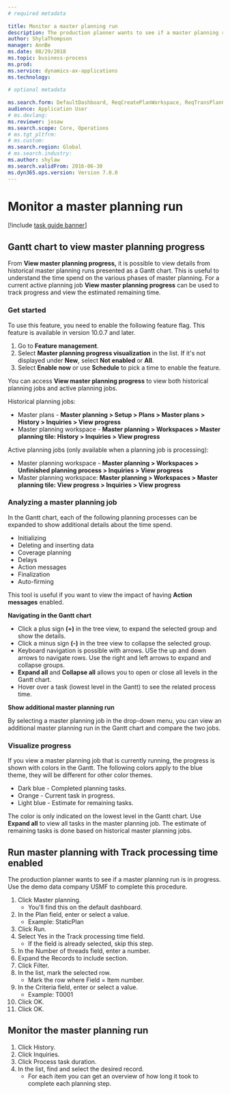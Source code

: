 ```yaml
--- 
# required metadata 
 
title: Monitor a master planning run
description: The production planner wants to see if a master planning run is in progress. 
author: ShylaThompson
manager: AnnBe 
ms.date: 08/29/2018
ms.topic: business-process 
ms.prod:  
ms.service: dynamics-ax-applications 
ms.technology:  
 
# optional metadata 
 
ms.search.form: DefaultDashboard, ReqCreatePlanWorkspace, ReqTransPlanCard, SysQueryForm, InventItemIdLookupSimple, ReqLog, ReqProcessTaskTrace   
audience: Application User 
# ms.devlang:  
ms.reviewer: josaw
ms.search.scope: Core, Operations 
# ms.tgt_pltfrm:  
# ms.custom:  
ms.search.region: Global
# ms.search.industry: 
ms.author: shylaw
ms.search.validFrom: 2016-06-30 
ms.dyn365.ops.version: Version 7.0.0 
---
```

# Monitor a master planning run

[!include [task guide banner](../../includes/task-guide-banner.md)]


## Gantt chart to view master planning progress

From **View master planning progress,** it is possible to view details from historical master planning runs presented as a Gantt chart. This is useful to understand the time spend on the various phases of master planning. For a current active planning job **View master planning progress** can be used to track progress and view the estimated remaining time.

### Get started

To use this feature, you need to enable the following feature flag. This feature is available in version 10.0.7 and later.

1. Go to **Feature management**.
2. Select **Master planning progress visualization** in the list. If it's not displayed under **New**, select **Not enabled** or **All**.
3. Select **Enable now** or use **Schedule** to pick a time to enable the feature.

You can access **View master planning progress** to view both historical planning jobs and active planning jobs.

Historical planning jobs:

- Master plans - **Master planning > Setup > Plans > Master plans > History > Inquiries > View progress**
- Master planning workspace - **Master planning > Workspaces > Master planning tile: History > Inquiries > View progress**

Active planning jobs (only available when a planning job is processing):

- Master planning workspace - **Master planning > Workspaces > Unfinished planning process > Inquiries > View progress**
- Master planning workspace: **Master planning > Workspaces > Master planning tile: View progress > Inquiries > View progress**

### Analyzing a master planning job

In the Gantt chart, each of the following planning processes can be expanded to show additional details about the time spend.

- Initializing
- Deleting and inserting data
- Coverage planning
- Delays
- Action messages
- Finalization
- Auto-firming

This tool is useful if you want to view the impact of having **Action messages** enabled.

**Navigating in the Gantt chart**

- Click a plus sign **(+)** in the tree view, to expand the selected group and show the details.
- Click a minus sign **(-)** in the tree view to collapse the selected group.
- Keyboard navigation is possible with arrows. USe the up and down arrows to navigate rows. Use the right and left arrows to expand and collapse groups.
- **Expand all** and **Collapse all** allows you to open or close all levels in the Gantt chart.
- Hover over a task (lowest level in the Gantt) to see the related process time.

**Show additional master planning run**

By selecting a master planning job in the drop-down menu, you can view an additional master planning run in the Gantt chart and compare the two jobs.

### Visualize progress

If you view a master planning job that is currently running, the progress is shown with colors in the Gantt. The following colors apply to the blue theme, they will be different for other color themes.

- Dark blue - Completed planning tasks.
- Orange - Current task in progress.
- Light blue - Estimate for remaining tasks.

The color is only indicated on the lowest level in the Gantt chart. Use **Expand all** to view all tasks in the master planning job. The estimate of remaining tasks is done based on historical master planning jobs.

## Run master planning with Track processing time enabled

The production planner wants to see if a master planning run is in progress. Use the demo data company USMF to complete this procedure.

1. Click Master planning.
    * You'll find this on the default dashboard.  
2. In the Plan field, enter or select a value.
    * Example: StaticPlan  
3. Click Run.
4. Select Yes in the Track processing time field.
    * If the field is already selected, skip this step.  
5. In the Number of threads field, enter a number.
6. Expand the Records to include section.
7. Click Filter.
8. In the list, mark the selected row.
    * Mark the row where Field = Item number.  
9. In the Criteria field, enter or select a value.
    * Example: T0001  
10. Click OK.
11. Click OK.

## Monitor the master planning run
1. Click History.
2. Click Inquiries.
3. Click Process task duration.
4. In the list, find and select the desired record.
    * For each item you can get an overview of how long it took to complete each planning step.  

